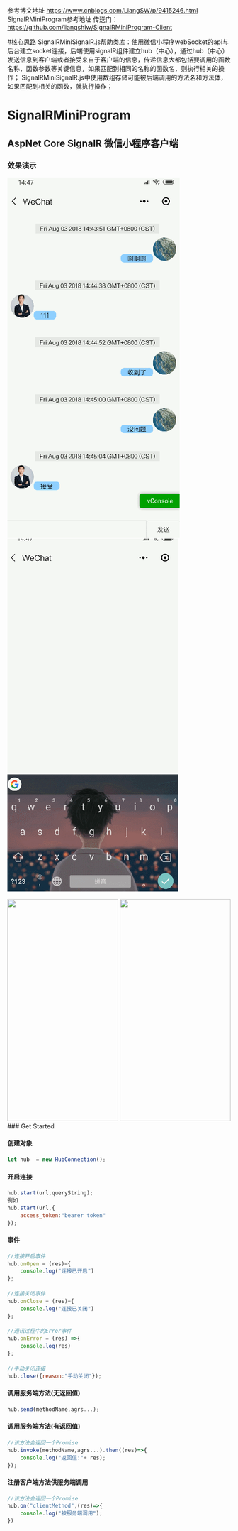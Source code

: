 参考博文地址 https://www.cnblogs.com/LiangSW/p/9415246.html
SignalRMiniProgram参考地址 传送门：https://github.com/liangshiw/SignalRMiniProgram-Client


#核心思路
SignalRMiniSignalR.js帮助类库：使用微信小程序webSocket的api与后台建立socket连接，后端使用signalR组件建立hub（中心），通过hub（中心）发送信息到客户端或者接受来自于客户端的信息，传递信息大都包括要调用的函数名称，函数参数等关键信息，如果匹配到相同的名称的函数名，则执行相关的操作；
SignalRMiniSignalR.js中使用数组存储可能被后端调用的方法名和方法体，如果匹配到相关的函数，就执行操作；

# SignalRMiniProgram

## AspNet Core SignalR 微信小程序客户端

### 效果演示
![](/img/1.gif)
![](/img/2.gif)


<img src="https://raw.githubusercontent.com/liangshiw/SignalRMiniProgram-Client/master/img/1.jpg" width="250" height="500" />
<img src="https://raw.githubusercontent.com/liangshiw/SignalRMiniProgram-Client/master/img/2.png" width="250" height="500" />
### Get Started

#### 创建对象

``` JavaScript
let hub  = new HubConnection();
```

#### 开启连接

``` JavaScript
hub.start(url,queryString);
例如
hub.start(url,{
    access_token:"bearer token"
});
```

#### 事件

``` JavaScript
//连接开启事件
hub.onOpen = (res)={
    console.log("连接已开启")
};

//连接关闭事件
hub.onClose = (res)={
    console.log("连接已关闭")
};

//通讯过程中的Error事件
hub.onError = (res) =>{
    console.log(res)
};

//手动关闭连接
hub.close({reason:"手动关闭"});
```

#### 调用服务端方法(无返回值)

``` JavaScript
hub.send(methodName,agrs...);
```

#### 调用服务端方法(有返回值)

``` JavaScript
//该方法会返回一个Promise
hub.invoke(methodName,agrs...).then((res)=>{
    console.log("返回值:"+ res);
});
```

#### 注册客户端方法供服务端调用

``` JavaScript
//该方法会返回一个Promise
hub.on("clientMethod",(res)=>{
    console.log("被服务端调用");
})
```
